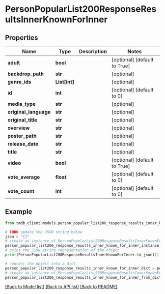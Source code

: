 # PersonPopularList200ResponseResultsInnerKnownForInner


## Properties

Name | Type | Description | Notes
------------ | ------------- | ------------- | -------------
**adult** | **bool** |  | [optional] [default to True]
**backdrop_path** | **str** |  | [optional] 
**genre_ids** | **List[int]** |  | [optional] 
**id** | **int** |  | [optional] [default to 0]
**media_type** | **str** |  | [optional] 
**original_language** | **str** |  | [optional] 
**original_title** | **str** |  | [optional] 
**overview** | **str** |  | [optional] 
**poster_path** | **str** |  | [optional] 
**release_date** | **str** |  | [optional] 
**title** | **str** |  | [optional] 
**video** | **bool** |  | [optional] [default to True]
**vote_average** | **float** |  | [optional] [default to 0]
**vote_count** | **int** |  | [optional] [default to 0]

## Example

```python
from tmdb_client.models.person_popular_list200_response_results_inner_known_for_inner import PersonPopularList200ResponseResultsInnerKnownForInner

# TODO update the JSON string below
json = "{}"
# create an instance of PersonPopularList200ResponseResultsInnerKnownForInner from a JSON string
person_popular_list200_response_results_inner_known_for_inner_instance = PersonPopularList200ResponseResultsInnerKnownForInner.from_json(json)
# print the JSON string representation of the object
print(PersonPopularList200ResponseResultsInnerKnownForInner.to_json())

# convert the object into a dict
person_popular_list200_response_results_inner_known_for_inner_dict = person_popular_list200_response_results_inner_known_for_inner_instance.to_dict()
# create an instance of PersonPopularList200ResponseResultsInnerKnownForInner from a dict
person_popular_list200_response_results_inner_known_for_inner_from_dict = PersonPopularList200ResponseResultsInnerKnownForInner.from_dict(person_popular_list200_response_results_inner_known_for_inner_dict)
```
[[Back to Model list]](../README.md#documentation-for-models) [[Back to API list]](../README.md#documentation-for-api-endpoints) [[Back to README]](../README.md)


